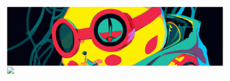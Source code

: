 <img src="./pkbnr.png" alt="banner" />
<a href="https://github.com/ElTurtlePillow?tab=repositories">
  <img src="https://github-readme-stats.vercel.app/api/top-langs/?username=ElTurtlePillow&layout=compact" />
</a>

